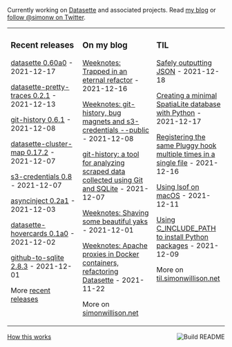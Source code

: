 Currently working on [Datasette](https://datasette.io/) and associated projects. Read [my blog](https://simonwillison.net/) or [follow @simonw on Twitter](https://twitter.com/simonw).

<table><tr><td valign="top" width="33%">

### Recent releases
<!-- recent_releases starts -->
[datasette 0.60a0](https://github.com/simonw/datasette/releases/tag/0.60a0) - 2021-12-17

[datasette-pretty-traces 0.2.1](https://github.com/simonw/datasette-pretty-traces/releases/tag/0.2.1) - 2021-12-13

[git-history 0.6.1](https://github.com/simonw/git-history/releases/tag/0.6.1) - 2021-12-08

[datasette-cluster-map 0.17.2](https://github.com/simonw/datasette-cluster-map/releases/tag/0.17.2) - 2021-12-07

[s3-credentials 0.8](https://github.com/simonw/s3-credentials/releases/tag/0.8) - 2021-12-07

[asyncinject 0.2a1](https://github.com/simonw/asyncinject/releases/tag/0.2a1) - 2021-12-03

[datasette-hovercards 0.1a0](https://github.com/simonw/datasette-hovercards/releases/tag/0.1a0) - 2021-12-02

[github-to-sqlite 2.8.3](https://github.com/dogsheep/github-to-sqlite/releases/tag/2.8.3) - 2021-12-01
<!-- recent_releases ends -->
More [recent releases](https://github.com/simonw/simonw/blob/main/releases.md)
</td><td valign="top" width="34%">

### On my blog
<!-- blog starts -->
[Weeknotes: Trapped in an eternal refactor](http://simonwillison.net/2021/Dec/16/eternal-refactor/) - 2021-12-16

[Weeknotes: git-history, bug magnets and s3-credentials --public](http://simonwillison.net/2021/Dec/8/weeknotes/) - 2021-12-08

[git-history: a tool for analyzing scraped data collected using Git and SQLite](http://simonwillison.net/2021/Dec/7/git-history/) - 2021-12-07

[Weeknotes: Shaving some beautiful yaks](http://simonwillison.net/2021/Dec/1/beautiful-yaks/) - 2021-12-01

[Weeknotes: Apache proxies in Docker containers, refactoring Datasette](http://simonwillison.net/2021/Nov/22/apache-proxies-datasette/) - 2021-11-22
<!-- blog ends -->
More on [simonwillison.net](https://simonwillison.net/)
</td><td valign="top" width="33%">

### TIL
<!-- tils starts -->
[Safely outputting JSON](https://til.simonwillison.net/python/safe-output-json) - 2021-12-18

[Creating a minimal SpatiaLite database with Python](https://til.simonwillison.net/spatialite/minimal-spatialite-database-in-python) - 2021-12-17

[Registering the same Pluggy hook multiple times in a single file](https://til.simonwillison.net/pluggy/multiple-hooks-same-file) - 2021-12-16

[Using lsof on macOS](https://til.simonwillison.net/macos/lsof-macos) - 2021-12-11

[Using C\_INCLUDE\_PATH to install Python packages](https://til.simonwillison.net/python/using-c-include-path-to-install-python-packages) - 2021-12-09
<!-- tils ends -->
More on [til.simonwillison.net](https://til.simonwillison.net/)
</td></tr></table>

<a href="https://github.com/simonw/simonw/actions"><img src="https://github.com/simonw/simonw/workflows/Build%20README/badge.svg" align="right" alt="Build README"></a> <a href="https://simonwillison.net/2020/Jul/10/self-updating-profile-readme/">How this works</a>
